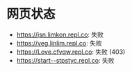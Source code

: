 # 网页状态
- https://jsn.limkon.repl.co: 失败
- https://veg.linlim.repl.co: 失败
- https://Love.cfvqw.repl.co: 失败 (403)
- https://start--stpstyc.repl.co: 失败
